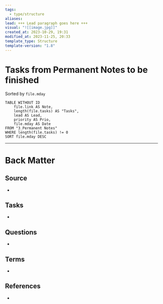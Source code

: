 ```yaml
---
tags:
  - type/structure
aliases: 
lead: +++ Lead paragraph goes here +++
visual: "![[image.jpg]]"
created_at: 2023-10-29, 19:31
modified_at: 2023-11-25, 20:33
template_type: Structure
template-version: "1.8"
---
```


# Tasks from Permanent Notes to be finished

<!-- Main STRUCTURE of my content -->
Sorted by `file.mday`
```dataview
TABLE WITHOUT ID
	file.link AS Note,
	length(file.tasks) AS "Tasks",
	lead AS Lead,
	priority AS Prio,
	file.mday AS Date
FROM "3_Permanent Notes" 
WHERE length(file.tasks) != 0
SORT file.mday DESC
```


---
# Back Matter
## Source
<!-- Always keep a link to the source. --> 
- 

## Tasks
<!-- What remains to be done with this note? --> 
- 

## Questions
<!-- What remains for you to consider? --> 
- 

## Terms
<!-- Links to definition pages -->
- 

## References
<!-- Links to pages not referenced in the content -->
- 

